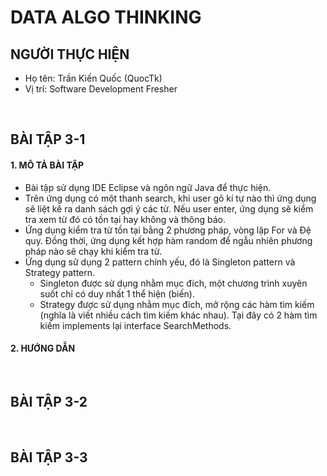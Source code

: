 # DATA ALGO THINKING

## NGƯỜI THỰC HIỆN

* Họ tên: Trần Kiến Quốc (QuocTk)
* Vị trí: Software Development Fresher

<br/>

## BÀI TẬP 3-1

#### 1. MÔ TẢ BÀI TẬP
* Bài tập sử dụng IDE Eclipse và ngôn ngữ Java để thực hiện.
* Trên ứng dụng có một thanh search, khi user gõ kí tự nào thì ứng dụng sẽ liệt kê ra danh sách gợi ý các từ. Nếu user enter, ứng dụng sẽ kiểm tra xem từ đó có tồn tại hay không và thông báo.
* Ứng dụng kiểm tra từ tồn tại bằng 2 phương pháp, vòng lặp For và Đệ quy. Đồng thời, ứng dụng kết hợp hàm random để ngẫu nhiên phương pháp nào sẽ chạy khi kiểm tra từ.
* Ứng dụng sử dụng 2 pattern chính yếu, đó là Singleton pattern và Strategy pattern.
    * Singleton được sử dụng nhằm mục đích, một chương trình xuyên suốt chỉ có duy nhất 1 thể hiện (biến).
    * Strategy được sử dụng nhằm mục đích, mở rộng các hàm tìm kiếm (nghĩa là viết nhiều cách tìm kiếm khác nhau). Tại đây có 2 hàm tìm kiếm implements lại interface SearchMethods.


#### 2. HƯỚNG DẪN







<br/>

## BÀI TẬP 3-2












<br/>

## BÀI TẬP 3-3



